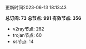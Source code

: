 更新时间2023-06-13 18:13:43

**总订阅: 73**
**总节点: 991**
**有效节点: 356**
- v2ray节点: 282
- trojan节点: 60
- ss节点: 14
